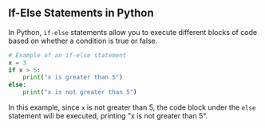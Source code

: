 ## If-Else Statements in Python

In Python, `if-else` statements allow you to execute different blocks of code based on whether a condition is true or false.

```python
# Example of an if-else statement
x = 3
if x > 5:
    print("x is greater than 5")
else:
    print("x is not greater than 5")
```

In this example, since `x` is not greater than 5, the code block under the `else` statement will be executed, printing "x is not greater than 5".





